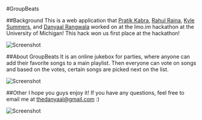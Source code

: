 #GroupBeats

##Background
This is a web application that [Pratik Kabra](https://github.com/pkabra), [Rahul Raina](https://github.com/rraina), [Kyle Summers](#), and [Danyaal Rangwala](https://github.com/thedanyaal) worked on at the Imo.im hackathon at the University of Michigan! This hack won us first place at the hackathon!

![Screenshot](http://i.imgur.com/fyRA21m.png)

##About GroupBeats
It is an online jukebox for parties, where anyone can add their favorite songs to a main playlist. Then everyone can vote on songs and based on the votes, certain songs are picked next on the list.

![Screenshot](http://i.imgur.com/HCV2nUe.png)

##Other
I hope you guys enjoy it! If you have any questions, feel free to email me at thedanyaal@gmail.com :)

![Screenshot](http://i.imgur.com/2phDtxt.png)
